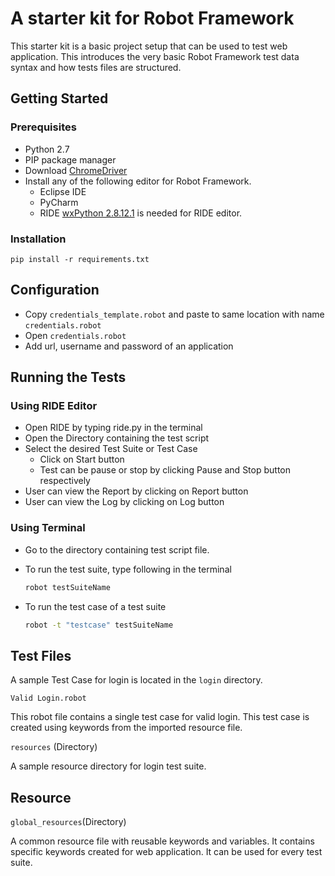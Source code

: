 # A starter kit for Robot Framework
This starter kit is a basic project setup that can be used to test web application. This introduces the very basic Robot Framework test data syntax and how tests files are structured.

## Getting Started

### Prerequisites

* Python 2.7
* PIP package manager
* Download [ChromeDriver](https://sites.google.com/a/chromium.org/chromedriver/downloads)
* Install any of the following editor for Robot Framework.
  * Eclipse IDE
  * PyCharm
  * RIDE [wxPython 2.8.12.1](https://drive.google.com/file/d/1H4GMFjIbhsfOpstUhRDIviosVdYtz5Bj/view) is needed for RIDE editor.

### Installation

    pip install -r requirements.txt

## Configuration

* Copy `credentials_template.robot` and paste to same location with name `credentials.robot`
* Open `credentials.robot`
* Add url, username and password of an application

## Running the Tests

###  Using RIDE Editor

* Open RIDE by typing ride.py in the terminal
* Open the Directory containing the test script
* Select the desired Test Suite or Test Case
  * Click on Start button
  * Test can be pause or stop by clicking Pause and Stop button respectively
* User can view the Report by clicking on Report button
* User can view the Log by clicking on Log button

### Using Terminal

* Go to the directory containing test script file.
* To run the test suite, type following in the terminal

  ```sh
  robot testSuiteName
  ```

* To run the test case of a test suite

  ```sh
  robot -t "testcase" testSuiteName
  ```

## Test Files

A sample Test Case for login is located in the `login` directory.

`Valid Login.robot`

This robot file contains a single test case for valid login. This test case is created using keywords from the imported resource file.

`resources` (Directory)

A sample resource directory for login test suite.

## Resource

`global_resources`(Directory)

A common resource file with reusable keywords and variables. It contains specific keywords created for web application. It can be used for every test suite.
